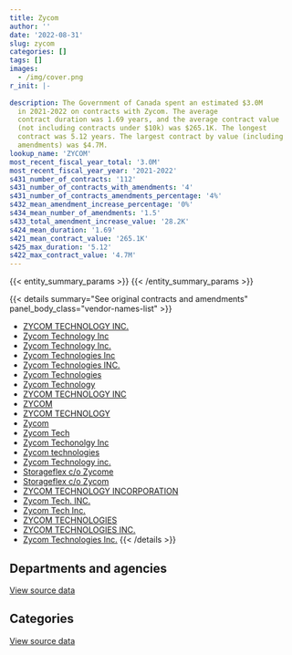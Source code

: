 ```yaml
---
title: Zycom
author: ''
date: '2022-08-31'
slug: zycom
categories: []
tags: []
images:
  - /img/cover.png
r_init: |-
  
description: The Government of Canada spent an estimated $3.0M
  in 2021-2022 on contracts with Zycom. The average
  contract duration was 1.69 years, and the average contract value
  (not including contracts under $10k) was $265.1K. The longest
  contract was 5.12 years. The largest contract by value (including
  amendments) was $4.7M.
lookup_name: 'ZYCOM'
most_recent_fiscal_year_total: '3.0M'
most_recent_fiscal_year_year: '2021-2022'
s431_number_of_contracts: '112'
s431_number_of_contracts_with_amendments: '4'
s431_number_of_contracts_amendments_percentage: '4%'
s432_mean_amendment_increase_percentage: '0%'
s434_mean_number_of_amendments: '1.5'
s433_total_amendment_increase_value: '28.2K'
s424_mean_duration: '1.69'
s421_mean_contract_value: '265.1K'
s425_max_duration: '5.12'
s422_max_contract_value: '4.7M'
---
```


<script src="/rmarkdown-libs/htmlwidgets/htmlwidgets.js"></script>
<link href="/rmarkdown-libs/datatables-css/datatables-crosstalk.css" rel="stylesheet" />
<script src="/rmarkdown-libs/datatables-binding/datatables.js"></script>
<script src="/rmarkdown-libs/jquery/jquery-3.6.0.min.js"></script>
<link href="/rmarkdown-libs/dt-core-bootstrap/css/dataTables.bootstrap.min.css" rel="stylesheet" />
<link href="/rmarkdown-libs/dt-core-bootstrap/css/dataTables.bootstrap.extra.css" rel="stylesheet" />
<script src="/rmarkdown-libs/dt-core-bootstrap/js/jquery.dataTables.min.js"></script>
<script src="/rmarkdown-libs/dt-core-bootstrap/js/dataTables.bootstrap.min.js"></script>
<link href="/rmarkdown-libs/crosstalk/css/crosstalk.min.css" rel="stylesheet" />
<script src="/rmarkdown-libs/crosstalk/js/crosstalk.min.js"></script>
<script src="/rmarkdown-libs/htmlwidgets/htmlwidgets.js"></script>
<link href="/rmarkdown-libs/datatables-css/datatables-crosstalk.css" rel="stylesheet" />
<script src="/rmarkdown-libs/datatables-binding/datatables.js"></script>
<script src="/rmarkdown-libs/jquery/jquery-3.6.0.min.js"></script>
<link href="/rmarkdown-libs/dt-core-bootstrap/css/dataTables.bootstrap.min.css" rel="stylesheet" />
<link href="/rmarkdown-libs/dt-core-bootstrap/css/dataTables.bootstrap.extra.css" rel="stylesheet" />
<script src="/rmarkdown-libs/dt-core-bootstrap/js/jquery.dataTables.min.js"></script>
<script src="/rmarkdown-libs/dt-core-bootstrap/js/dataTables.bootstrap.min.js"></script>
<link href="/rmarkdown-libs/crosstalk/css/crosstalk.min.css" rel="stylesheet" />
<script src="/rmarkdown-libs/crosstalk/js/crosstalk.min.js"></script>

{{< entity_summary_params >}}
{{< /entity_summary_params >}}

{{< details summary="See original contracts and amendments" panel_body_class="vendor-names-list" >}}
- [ZYCOM TECHNOLOGY INC.](https://search.open.canada.ca/en/ct/?sort=contract_value_f%20desc&page=1&search_text=%22ZYCOM%20TECHNOLOGY%20INC.%22)
- [Zycom Technology Inc](https://search.open.canada.ca/en/ct/?sort=contract_value_f%20desc&page=1&search_text=%22Zycom%20Technology%20Inc%22)
- [Zycom Technology Inc.](https://search.open.canada.ca/en/ct/?sort=contract_value_f%20desc&page=1&search_text=%22Zycom%20Technology%20Inc.%22)
- [Zycom Technologies Inc](https://search.open.canada.ca/en/ct/?sort=contract_value_f%20desc&page=1&search_text=%22Zycom%20Technologies%20Inc%22)
- [Zycom Technologies INC.](https://search.open.canada.ca/en/ct/?sort=contract_value_f%20desc&page=1&search_text=%22Zycom%20Technologies%20INC.%22)
- [Zycom Technologies](https://search.open.canada.ca/en/ct/?sort=contract_value_f%20desc&page=1&search_text=%22Zycom%20Technologies%22)
- [Zycom Technology](https://search.open.canada.ca/en/ct/?sort=contract_value_f%20desc&page=1&search_text=%22Zycom%20Technology%22)
- [ZYCOM TECHNOLOGY INC](https://search.open.canada.ca/en/ct/?sort=contract_value_f%20desc&page=1&search_text=%22ZYCOM%20TECHNOLOGY%20INC%22)
- [ZYCOM](https://search.open.canada.ca/en/ct/?sort=contract_value_f%20desc&page=1&search_text=%22ZYCOM%22)
- [ZYCOM TECHNOLOGY](https://search.open.canada.ca/en/ct/?sort=contract_value_f%20desc&page=1&search_text=%22ZYCOM%20TECHNOLOGY%22)
- [Zycom](https://search.open.canada.ca/en/ct/?sort=contract_value_f%20desc&page=1&search_text=%22Zycom%22)
- [Zycom Tech](https://search.open.canada.ca/en/ct/?sort=contract_value_f%20desc&page=1&search_text=%22Zycom%20Tech%22)
- [Zycom Techonolgy Inc](https://search.open.canada.ca/en/ct/?sort=contract_value_f%20desc&page=1&search_text=%22Zycom%20Techonolgy%20Inc%22)
- [Zycom technologies](https://search.open.canada.ca/en/ct/?sort=contract_value_f%20desc&page=1&search_text=%22Zycom%20technologies%22)
- [Zycom Technology inc.](https://search.open.canada.ca/en/ct/?sort=contract_value_f%20desc&page=1&search_text=%22Zycom%20Technology%20inc.%22)
- [Storageflex c/o Zycome](https://search.open.canada.ca/en/ct/?sort=contract_value_f%20desc&page=1&search_text=%22Storageflex%20c%2fo%20Zycome%22)
- [Storageflex c/o Zycom](https://search.open.canada.ca/en/ct/?sort=contract_value_f%20desc&page=1&search_text=%22Storageflex%20c%2fo%20Zycom%22)
- [ZYCOM TECHNOLOGY INCORPORATION](https://search.open.canada.ca/en/ct/?sort=contract_value_f%20desc&page=1&search_text=%22ZYCOM%20TECHNOLOGY%20INCORPORATION%22)
- [Zycom Tech. INC.](https://search.open.canada.ca/en/ct/?sort=contract_value_f%20desc&page=1&search_text=%22Zycom%20Tech.%20INC.%22)
- [Zycom Tech Inc.](https://search.open.canada.ca/en/ct/?sort=contract_value_f%20desc&page=1&search_text=%22Zycom%20Tech%20Inc.%22)
- [ZYCOM TECHNOLOGIES](https://search.open.canada.ca/en/ct/?sort=contract_value_f%20desc&page=1&search_text=%22ZYCOM%20TECHNOLOGIES%22)
- [ZYCOM TECHNOLOGIES INC.](https://search.open.canada.ca/en/ct/?sort=contract_value_f%20desc&page=1&search_text=%22ZYCOM%20TECHNOLOGIES%20INC.%22)
- [Zycom Technologies Inc.](https://search.open.canada.ca/en/ct/?sort=contract_value_f%20desc&page=1&search_text=%22Zycom%20Technologies%20Inc.%22)
{{< /details >}}

## Departments and agencies

<div id="htmlwidget-1" style="width:100%;height:auto;" class="datatables html-widget"></div>
<script type="application/json" data-for="htmlwidget-1">{"x":{"style":"bootstrap","filter":"none","vertical":false,"data":[["<a href=\"/departments/chrc-ccdp/\">Canadian Human Rights Commission<\/a>","<a href=\"/departments/cic/\">Immigration, Refugees and Citizenship Canada<\/a>","<a href=\"/departments/cta-otc/\">Canadian Transportation Agency<\/a>","<a href=\"/departments/dnd-mdn/\">National Defence<\/a>","<a href=\"/departments/esdc-edsc/\">Employment and Social Development Canada<\/a>","<a href=\"/departments/mgerc-ceegm/\">Military Grievances External Review Committee<\/a>","<a href=\"/departments/oic-ci/\">Office of the Information Commissioner of Canada<\/a>","<a href=\"/departments/osfi-bsif/\">Office of the Superintendent of Financial Institutions Canada<\/a>","<a href=\"/departments/pco-bcp/\">Privy Council Office<\/a>","<a href=\"/departments/ssc-spc/\">Shared Services Canada<\/a>","<a href=\"/departments/wage/\">Department for Women and Gender Equality<\/a>"],[117169.7,1110.14,133928.89,1501798.48,null,67631.58,6641.46,null,22672.32,1618297.19,192585.21],[null,24284.35,106262.66,3041439.14,35332.64,null,49607.63,null,null,1804588.47,165033.3],[365072.6,null,326879.73,1497867.08,null,4900.44,79687.91,27213.23,null,2229900.91,3750.34],[5977.27,null,143248.95,365534.11,1728.11,13810.83,45860.2,null,null,2410796.71,32839.77]],"container":"<table class=\"table table-striped table-hover row-border order-column display\">\n  <thead>\n    <tr>\n      <th>Department<\/th>\n      <th>2018-2019<\/th>\n      <th>2019-2020<\/th>\n      <th>2020-2021<\/th>\n      <th>2021-2022<\/th>\n    <\/tr>\n  <\/thead>\n<\/table>","options":{"order":[[4,"desc"]],"pageLength":10,"autoWidth":true,"columnDefs":[{"targets":1,"render":"function(data, type, row, meta) {\n    return type !== 'display' ? data : DTWidget.formatCurrency(data, \"$\", 2, 3, \",\", \".\", true, null);\n  }"},{"targets":2,"render":"function(data, type, row, meta) {\n    return type !== 'display' ? data : DTWidget.formatCurrency(data, \"$\", 2, 3, \",\", \".\", true, null);\n  }"},{"targets":3,"render":"function(data, type, row, meta) {\n    return type !== 'display' ? data : DTWidget.formatCurrency(data, \"$\", 2, 3, \",\", \".\", true, null);\n  }"},{"targets":4,"render":"function(data, type, row, meta) {\n    return type !== 'display' ? data : DTWidget.formatCurrency(data, \"$\", 2, 3, \",\", \".\", true, null);\n  }"},{"width":"16%","targets":[1,2,3,4]},{"className":"dt-right","targets":[1,2,3,4]}],"orderClasses":false}},"evals":["options.columnDefs.0.render","options.columnDefs.1.render","options.columnDefs.2.render","options.columnDefs.3.render"],"jsHooks":[]}</script>
<p class="text-right">
<a href="https://github.com/GoC-Spending/contracts-data/tree/main/data/out/vendors/zycom/summary_by_fiscal_year_by_department.csv" class="source-data-link btn btn-link">View source data</a>
</p>

## Categories

<div id="htmlwidget-2" style="width:100%;height:auto;" class="datatables html-widget"></div>
<script type="application/json" data-for="htmlwidget-2">{"x":{"style":"bootstrap","filter":"none","vertical":false,"data":[["<a href=\"/categories/facilities_and_construction/\">Facilities and construction<\/a>","<a href=\"/categories/office_management/\">Office management<\/a>","<a href=\"/categories/defence/\">Defence<\/a>","<a href=\"/categories/professional_services/\">Professional services<\/a>","<a href=\"/categories/information_technology/\">Information technology<\/a>","<a href=\"/categories/industrial_products_and_services/\">Industrial products and services<\/a>"],[null,4376.23,1477059.65,null,2160036.49,20362.6],[null,null,3041439.14,null,2185109.05,null],[null,null,1497867.08,null,3037405.16,null],[23913.63,null,322848.35,18772.13,2654261.84,null]],"container":"<table class=\"table table-striped table-hover row-border order-column display\">\n  <thead>\n    <tr>\n      <th>Category<\/th>\n      <th>2018-2019<\/th>\n      <th>2019-2020<\/th>\n      <th>2020-2021<\/th>\n      <th>2021-2022<\/th>\n    <\/tr>\n  <\/thead>\n<\/table>","options":{"order":[[4,"desc"]],"dom":"t","pageLength":30,"autoWidth":true,"columnDefs":[{"targets":1,"render":"function(data, type, row, meta) {\n    return type !== 'display' ? data : DTWidget.formatCurrency(data, \"$\", 2, 3, \",\", \".\", true, null);\n  }"},{"targets":2,"render":"function(data, type, row, meta) {\n    return type !== 'display' ? data : DTWidget.formatCurrency(data, \"$\", 2, 3, \",\", \".\", true, null);\n  }"},{"targets":3,"render":"function(data, type, row, meta) {\n    return type !== 'display' ? data : DTWidget.formatCurrency(data, \"$\", 2, 3, \",\", \".\", true, null);\n  }"},{"targets":4,"render":"function(data, type, row, meta) {\n    return type !== 'display' ? data : DTWidget.formatCurrency(data, \"$\", 2, 3, \",\", \".\", true, null);\n  }"},{"width":"16%","targets":[1,2,3,4]},{"className":"dt-right","targets":[1,2,3,4]}],"orderClasses":false,"lengthMenu":[10,25,30,50,100]}},"evals":["options.columnDefs.0.render","options.columnDefs.1.render","options.columnDefs.2.render","options.columnDefs.3.render"],"jsHooks":[]}</script>
<p class="text-right">
<a href="https://github.com/GoC-Spending/contracts-data/tree/main/data/out/vendors/zycom/summary_by_fiscal_year_by_category.csv" class="source-data-link btn btn-link">View source data</a>
</p>
